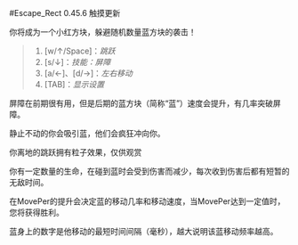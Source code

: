 #Escape_Rect 0.45.6 触摸更新

你将成为一个小红方块，躲避随机数量蓝方块的袭击！

>1. [w/↑/Space]：*跳跃*
>2. [s/↓]：*技能：屏障*
>3. [a/←]、[d/→]：*左右移动*
>4. [TAB]：*显示设置*

屏障在前期很有用，但是后期的蓝方块（简称“蓝”）速度会提升，有几率突破屏障。

静止不动的你会吸引蓝，他们会疯狂冲向你。

你离地的跳跃拥有粒子效果，仅供观赏

你有一定数量的生命，在碰到蓝时会受到伤害而减少，每次收到伤害后都有短暂的无敌时间。

在MovePer的提升会决定蓝的移动几率和移动速度，当MovePer达到一定值时，您将获得胜利。

蓝身上的数字是他移动的最短时间间隔（毫秒），越大说明该蓝移动频率越高。